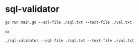 # sql-validator

```
go run main.go --sql-file ./sql.txt --text-file ./val.txt
```

or

```
./sql-validator --sql-file ./sql.txt --text-file ./val.txt
```
